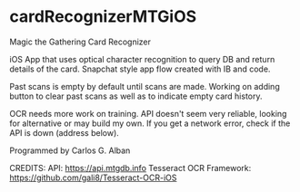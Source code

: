 # cardRecognizerMTGiOS

Magic the Gathering Card Recognizer

iOS App that uses optical character recognition to query DB and return details of the card. Snapchat style app flow created with IB and code.

Past scans is empty by default until scans are made. Working on adding button to clear past scans as well as to indicate empty card history.

OCR needs more work on training. API doesn't seem very reliable, looking for alternative or may build my own. If you get a network error, check if the API is down (address below).

Programmed by Carlos G. Alban

CREDITS: API: https://api.mtgdb.info Tesseract OCR Framework: https://github.com/gali8/Tesseract-OCR-iOS
